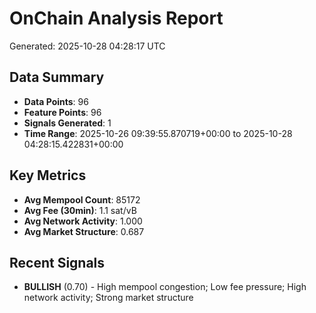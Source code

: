 # OnChain Analysis Report
Generated: 2025-10-28 04:28:17 UTC

## Data Summary
- **Data Points**: 96
- **Feature Points**: 96
- **Signals Generated**: 1
- **Time Range**: 2025-10-26 09:39:55.870719+00:00 to 2025-10-28 04:28:15.422831+00:00

## Key Metrics
- **Avg Mempool Count**: 85172
- **Avg Fee (30min)**: 1.1 sat/vB
- **Avg Network Activity**: 1.000
- **Avg Market Structure**: 0.687

## Recent Signals
- **BULLISH** (0.70) - High mempool congestion; Low fee pressure; High network activity; Strong market structure
